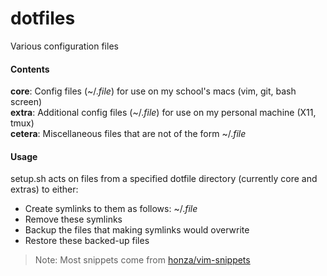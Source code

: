 dotfiles
========

Various configuration files

#### Contents ####

**core**: Config files (~/.*file*) for use on my school's macs (vim, git, bash screen)  
**extra**: Additional config files (~/.*file*) for use on my personal machine (X11, tmux)  
**cetera**: Miscellaneous files that are not of the form ~/.*file*  

#### Usage ####

setup.sh acts on files from a specified dotfile directory (currently core and extras) to either:  
*   Create symlinks to them as follows: ~/.*file*  
*   Remove these symlinks  
*   Backup the files that making symlinks would overwrite  
*   Restore these backed-up files  

> Note: Most snippets come from [honza/vim-snippets](https://www.github.com/honza/vim-snippets)
